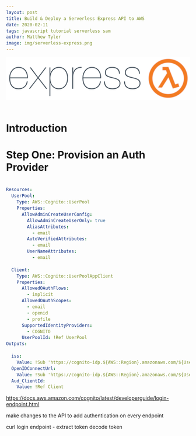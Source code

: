 ```yaml
---
layout: post
title: Build & Deploy a Serverless Express API to AWS
date: 2020-02-11
tags: javascript tutorial serverless sam
author: Matthew Tyler
image: img/serverless-express.png
---
```


<center><img src="/img/serverless-express.png" /></center>
<br/>

# Introduction

# Step One: Provision an Auth Provider


```yaml

Resources:
  UserPool:
    Type: AWS::Cognito::UserPool
    Properties:
      AllowAdminCreateUserConfig:
        AllowAdminCreateUserOnly: true
        AliasAttributes:
          - email
        AutoVerifiedAttributes:
          - email
        UserNameAttributes:
          - email

  Client:
    Type: AWS::Cognito::UserPoolAppClient
    Properties:
      AllowedOAuthFlows:
        - implicit
      AllowedOAuthScopes:
        - email
        - openid
        - profile
      SupportedIdentityProviders:
        - COGNITO
      UserPoolId: !Ref UserPool
Outputs:

  iss:
    Value: !Sub 'https://cognito-idp.${AWS::Region}.amazonaws.com/${UserPool}.'
  OpenIDConnectUrl:
    Value: !Sub 'https://cognito-idp.${AWS::Region}.amazonaws.com/${UserPool}/.well-known/jwks.json'
  Aud_ClientId:
    Value: !Ref Client

```

https://docs.aws.amazon.com/cognito/latest/developerguide/login-endpoint.html

make changes to the API to add authentication on every endpoint

curl login endpoint - extract token
decode token
